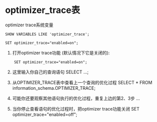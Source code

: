 # optimizer_trace表

optimizer trace系统变量

```
SHOW VARIABLES LIKE 'optimizer_trace';

SET optimizer_trace="enabled=on";
```





1. 打开optimizer trace功能 (默认情况下它是关闭的):

```
    SET optimizer_trace="enabled=on";
```

2. 这里输入你自己的查询语句 SELECT ...;

3. 从OPTIMIZER_TRACE表中查看上一个查询的优化过程 SELECT * FROM information_schema.OPTIMIZER_TRACE;

4. 可能你还要观察其他语句执行的优化过程，重复上边的第2、3步 ...

5. 当你停止查看语句的优化过程时，把optimizer trace功能关闭 SET optimizer_trace="enabled=off";